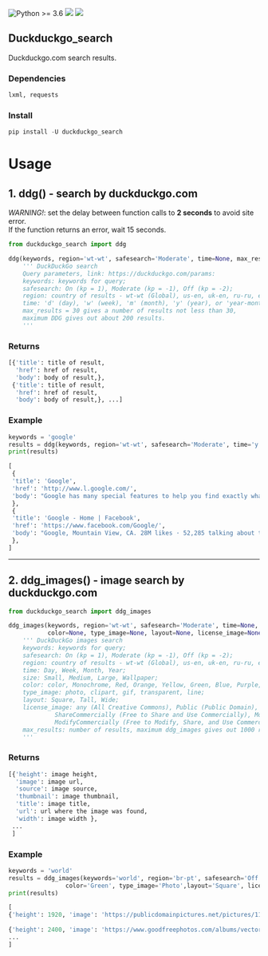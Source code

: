 ![Python >= 3.6](https://img.shields.io/badge/python->=3.6-red.svg) [![](https://badgen.net/github/release/deedy5/duckduckgo_search)](https://github.com/deedy5/duckduckgo_search/releases) [![](https://badge.fury.io/py/duckduckgo-search.svg)](https://pypi.org/project/duckduckgo-search) 
## Duckduckgo_search

Duckduckgo.com search results.

### Dependencies
```python
lxml, requests
```
### Install
```python
pip install -U duckduckgo_search
```

# Usage

## 1. ddg() - search by duckduckgo.com

*WARNING!*: set the delay between function calls to **2 seconds** to avoid site error. </br>
If the function returns an error, wait 15 seconds. </br>

```python
from duckduckgo_search import ddg

ddg(keywords, region='wt-wt', safesearch='Moderate', time=None, max_results=30, **kwargs):
    ''' DuckDuckGo search
    Query parameters, link: https://duckduckgo.com/params:
    keywords: keywords for query;
    safesearch: On (kp = 1), Moderate (kp = -1), Off (kp = -2);
    region: country of results - wt-wt (Global), us-en, uk-en, ru-ru, etc.;
    time: 'd' (day), 'w' (week), 'm' (month), 'y' (year), or 'year-month-date..year-month-date';    
    max_results = 30 gives a number of results not less than 30,   
    maximum DDG gives out about 200 results.
    '''
```
### Returns
```python
[{'title': title of result,
  'href': href of result,
  'body': body of result,},
 {'title': title of result,
  'href': href of result,
  'body': body of result,}, ...]
```
### Example
```python
keywords = 'google'
results = ddg(keywords, region='wt-wt', safesearch='Moderate', time='y', max_results=2)
print(results)
```
```python
[
 {
 'title': 'Google', 
 'href': 'http://www.l.google.com/', 
 'body': "Google has many special features to help you find exactly what you're looking for. Advertising Programs Business Solutions About Google."
 }, 
 {
 'title': 'Google - Home | Facebook', 
 'href': 'https://www.facebook.com/Google/', 
 'body': "Google, Mountain View, CA. 28M likes · 52,285 talking about this · 611 were here. Organizing the world's information and making it universally accessible... See actions taken by the people who manage and post content. Google Inc. is responsible for this Page."
 },
]
```
___
## 2. ddg_images() - image search by duckduckgo.com
```python
from duckduckgo_search import ddg_images

ddg_images(keywords, region='wt-wt', safesearch='Moderate', time=None, size=None,
           color=None, type_image=None, layout=None, license_image=None, max_results=100):
    ''' DuckDuckGo images search
    keywords: keywords for query;
    safesearch: On (kp = 1), Moderate (kp = -1), Off (kp = -2);
    region: country of results - wt-wt (Global), us-en, uk-en, ru-ru, etc.;
    time: Day, Week, Month, Year;
    size: Small, Medium, Large, Wallpaper;
    color: color, Monochrome, Red, Orange, Yellow, Green, Blue, Purple, Pink, Brown, Black, Gray, Teal, White;
    type_image: photo, clipart, gif, transparent, line;
    layout: Square, Tall, Wide;
    license_image: any (All Creative Commons), Public (Public Domain), Share (Free to Share and Use),
             ShareCommercially (Free to Share and Use Commercially), Modify (Free to Modify, Share, and Use),
             ModifyCommercially (Free to Modify, Share, and Use Commercially);
    max_results: number of results, maximum ddg_images gives out 1000 results.
    '''
```
### Returns
```python
[{'height': image height,
  'image': image url,
  'source': image source,
  'thumbnail': image thumbnail,
  'title': image title,
  'url': url where the image was found,
  'width': image width },  
 ...
 ]
```
### Example
```python
keywords = 'world'
results = ddg_images(keywords='world', region='br-pt', safesearch='Off', time='Year', size='Wallpaper', 
                color='Green', type_image='Photo',layout='Square', license_image='Public', max_results=500)
print(results)
```
```python
[
{'height': 1920, 'image': 'https://publicdomainpictures.net/pictures/110000/velka/arid-world.jpg', 'source': 'Bing', 'thumbnail': 'https://tse4.mm.bing.net/th?id=OIP.kCgFTRlCKn04iljW31QvNQHaHa&pid=Api', 'title': 'Arid World Free Stock Photo - Public Domain Pictures', 'url': 'https://www.publicdomainpictures.net/view-image.php?image=108025&picture=arid-world', 'width': 1920},
 
{'height': 2400, 'image': 'https://www.goodfreephotos.com/albums/vector-images/kawaii-earth-vector-clipart.png', 'source': 'Bing', 'thumbnail': 'https://tse4.mm.bing.net/th?id=OIP.Sq1GMsUVFlekkoof_wwx7wHaHa&pid=Api', 'title': 'Kawaii Earth Vector Clipart image - Free stock photo ...', 'url': 'https://www.goodfreephotos.com/public-domain-images/kawaii-earth-vector-clipart.png.php', 'width': 2400},
...
]
```
